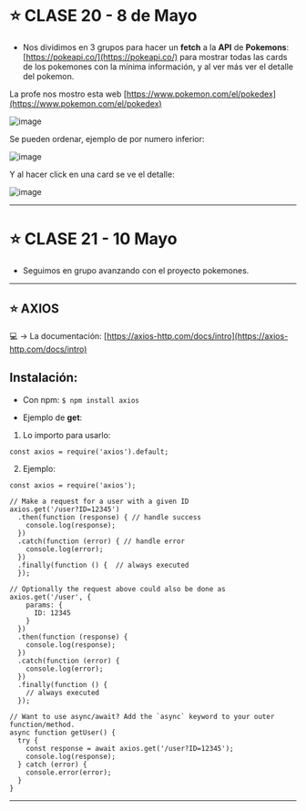 # :star: CLASE 20 - 8 de Mayo

- Nos dividimos en 3 grupos para hacer un **fetch** a la **API** de **Pokemons**: [https://pokeapi.co/](https://pokeapi.co/) para mostrar todas las cards de los pokemones con la mínima información, y al ver más ver el detalle del pokemon.
 
 La profe nos mostro esta web [https://www.pokemon.com/el/pokedex](https://www.pokemon.com/el/pokedex)
 
![image](https://github.com/eugenia1984/react-varios-cursos/assets/72580574/86b88b2a-6b90-4243-976b-1c1d6445e0e4)

 Se pueden ordenar, ejemplo de por numero inferior:

![image](https://github.com/eugenia1984/react-varios-cursos/assets/72580574/79c1b2e0-85ff-47d4-87b9-576010bc2e78)

Y al hacer click en una card se ve el detalle:

![image](https://github.com/eugenia1984/react-varios-cursos/assets/72580574/320811d5-b089-4e56-814d-7db63293d5fd)

---

# :star: CLASE 21 - 10 Mayo

- Seguimos en grupo avanzando con el proyecto pokemones.

---

## :star: AXIOS

:computer: -> La documentación: [https://axios-http.com/docs/intro](https://axios-http.com/docs/intro)

## Instalación:

- Con npm: `$ npm install axios`

- Ejemplo de **get**:

1. Lo importo para usarlo: 
```JSX
const axios = require('axios').default;
```

2. Ejemplo:

```JSX
const axios = require('axios');

// Make a request for a user with a given ID
axios.get('/user?ID=12345')
  .then(function (response) { // handle success
    console.log(response);
  })
  .catch(function (error) { // handle error
    console.log(error);
  })
  .finally(function () {  // always executed
  });

// Optionally the request above could also be done as
axios.get('/user', {
    params: {
      ID: 12345
    }
  })
  .then(function (response) {
    console.log(response);
  })
  .catch(function (error) {
    console.log(error);
  })
  .finally(function () {
    // always executed
  });  

// Want to use async/await? Add the `async` keyword to your outer function/method.
async function getUser() {
  try {
    const response = await axios.get('/user?ID=12345');
    console.log(response);
  } catch (error) {
    console.error(error);
  }
}
```

---
